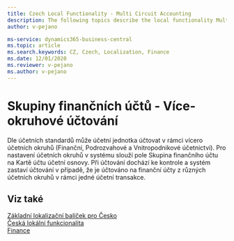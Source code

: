 ```yaml
---
title: Czech Local Functionality - Multi Circuit Accounting 
description: The following topics describe the local functionality Multi Circuit Accounting in the Czech version of Business Central.
author: v-pejano

ms-service: dynamics365-business-central
ms.topic: article
ms.search.keywords: CZ, Czech, Localization, Finance  
ms.date: 12/01/2020
ms.reviewer: v-pejano
ms.author: v-pejano
---
```


# Skupiny finančních účtů - Více-okruhové účtování 

Dle účetních standardů může účetní jednotka účtovat v rámci vícero účetních okruhů (Finanční, Podrozvahové a Vnitropodnikové účetnictví).
Pro nastavení účetních okruhů v systému slouží pole Skupina finančního účtu na Kartě účtu účetní osnovy. Při účtování dochází ke kontrole a systém zastaví účtování v případě, že je účtováno na finanční účty z různých účetních okruhů v rámci jedné účetní transakce.

## Viz také

[Základní lokalizační balíček pro Česko](ui-extensions-core-localization-pack-cz.md)  
[Česká lokální funkcionalita](czech-local-functionality.md)  
[Finance](../../finance.md)